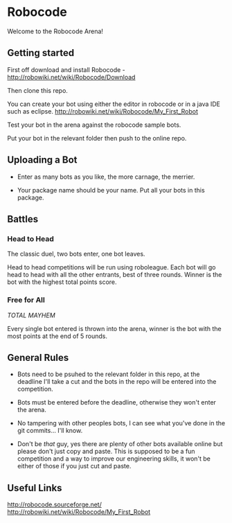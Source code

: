 # Robocode

Welcome to the Robocode Arena!

## Getting started

First off download and install Robocode - http://robowiki.net/wiki/Robocode/Download

Then clone this repo.

You can create your bot using either the editor in robocode or in a java IDE such as eclipse.
http://robowiki.net/wiki/Robocode/My_First_Robot

Test your bot in the arena against the robocode sample bots.

Put your bot in the relevant folder then push to the online repo.

## Uploading a Bot

- Enter as many bots as you like, the more carnage, the merrier.
 
- Your package name should be your name. Put all your bots in this package.

## Battles

### Head to Head

The classic duel, two bots enter, one bot leaves.

Head to head competitions will be run using roboleague. Each bot will go head to head with all the other entrants, best of three rounds. Winner is the bot with the highest total points score.

### Free for All

*TOTAL MAYHEM*

Every single bot entered is thrown into the arena, winner is the bot with the most points at the end of 5 rounds. 

## General Rules

- Bots need to be psuhed to the relevant folder in this repo, at the deadline I'll take a cut and the bots in the repo will be entered into the competition.

- Bots must be entered before the deadline, otherwise they won't enter the arena.

- No tampering with other peoples bots, I can see what you've done in the git commits... I'll know.

- Don't be *that* guy, yes there are plenty of other bots available online but please don't just copy and paste. This is supposed to be a fun competition and a way to improve our engineering skills, it won't be either of those if you just cut and paste. 

## Useful Links

http://robocode.sourceforge.net/
http://robowiki.net/wiki/Robocode/My_First_Robot

